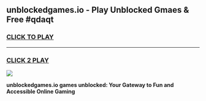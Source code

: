 
## unblockedgames.io - Play Unblocked Gmaes & Free #qdaqt
<h3>
<a href="https://news.freeplayer.one?title=unblockedgames.io&ref=03M">CLICK TO PLAY</a></h3>
<hr>

<h3>
<a href="https://news.freeplayer.one?title=unblockedgames.io&ref=03M">CLICK 2 PLAY</a>
  
</h3>

<a href="https://news.freeplayer.one?title=unblockedgames.io&ref=03M"><img src="https://clearcache.store/games.png"></a>


**unblockedgames.io games unblocked: Your Gateway to Fun and Accessible Online Gaming**
